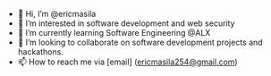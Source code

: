 - 👋 Hi, I’m @ericmasila
- 👀 I’m interested in software development and web security
- 🌱 I’m currently learning Software Engineering @ALX
- 💞️ I’m looking to collaborate on software development projects and hackathons.
- 📫 How to reach me via [email] (ericmasila254@gmail.com)

<!---
ericmasila/ericmasila is a ✨ special ✨ repository because its `README.md` (this file) appears on your GitHub profile.
You can click the Preview link to take a look at your changes.
--->
